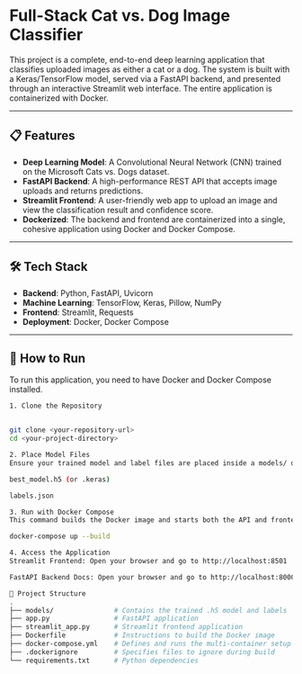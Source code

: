 # Full-Stack Cat vs. Dog Image Classifier

This project is a complete, end-to-end deep learning application that classifies uploaded images as either a cat or a dog. The system is built with a Keras/TensorFlow model, served via a FastAPI backend, and presented through an interactive Streamlit web interface. The entire application is containerized with Docker.



---

## 📋 Features

-   **Deep Learning Model**: A Convolutional Neural Network (CNN) trained on the Microsoft Cats vs. Dogs dataset.
-   **FastAPI Backend**: A high-performance REST API that accepts image uploads and returns predictions.
-   **Streamlit Frontend**: A user-friendly web app to upload an image and view the classification result and confidence score.
-   **Dockerized**: The backend and frontend are containerized into a single, cohesive application using Docker and Docker Compose.

---

## 🛠️ Tech Stack

-   **Backend**: Python, FastAPI, Uvicorn
-   **Machine Learning**: TensorFlow, Keras, Pillow, NumPy
-   **Frontend**: Streamlit, Requests
-   **Deployment**: Docker, Docker Compose

---

## 🚀 How to Run

To run this application, you need to have Docker and Docker Compose installed.
```bash
1. Clone the Repository


git clone <your-repository-url>
cd <your-project-directory>

2. Place Model Files
Ensure your trained model and label files are placed inside a models/ directory:

best_model.h5 (or .keras)

labels.json

3. Run with Docker Compose
This command builds the Docker image and starts both the API and frontend services.

docker-compose up --build

4. Access the Application
Streamlit Frontend: Open your browser and go to http://localhost:8501

FastAPI Backend Docs: Open your browser and go to http://localhost:8000/docs

📁 Project Structure
.
├── models/               # Contains the trained .h5 model and labels
├── app.py                # FastAPI application
├── streamlit_app.py      # Streamlit frontend application
├── Dockerfile            # Instructions to build the Docker image
├── docker-compose.yml    # Defines and runs the multi-container setup
├── .dockerignore         # Specifies files to ignore during build
└── requirements.txt      # Python dependencies
